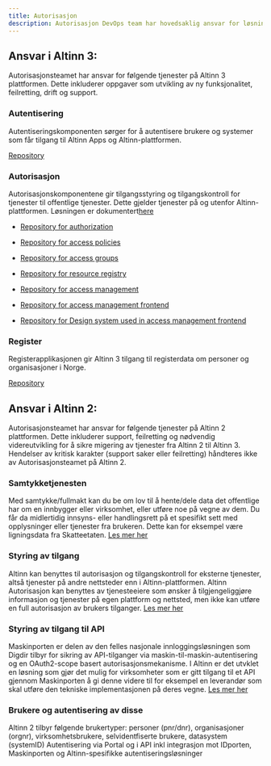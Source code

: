 ```yaml
---
title: Autorisasjon
description: Autorisasjon DevOps team har hovedsaklig ansvar for løsninger som leverer Autentisering og Autorisasjonsfunksjonalitet i Altinn 2 og Altinn 3 løsningen
---
```


## Ansvar i Altinn 3:
Autorisasjonsteamet har ansvar for følgende tjenester på Altinn 3 plattformen.
Dette inkluderer oppgaver som utvikling av ny funksjonalitet, feilretting, drift og support. 

### Autentisering
Autentiseringskomponenten sørger for å autentisere brukere og systemer som får tilgang til Altinn Apps og Altinn-plattformen.

[Repository](https://github.com/Altinn/altinn-authentication)

### Autorisasjon
Autorisasjonskomponentene gir tilgangsstyring og tilgangskontroll for tjenester til offentlige tjenester. Dette gjelder tjenester på og utenfor Altinn-plattformen.
Løsningen er dokumentert[here](https://docs.altinn.studio/authorization/)

- [Repository for authorization](https://github.com/Altinn/altinn-authorization)
- [Repository for access policies](https://github.com/Altinn/altinn-access-policies)
- [Repository for access groups](https://github.com/Altinn/altinn-access-groups)
- [Repository for resource registry](https://github.com/Altinn/altinn-resource-registry)

- [Repository for access management](https://github.com/Altinn/altinn-access-management)
- [Repository for access management frontend](https://github.com/Altinn/altinn-access-management-frontend)
- [Repository for Design system used in access management frontend](https://github.com/Altinn/altinn-design-system)

### Register
Registerapplikasjonen gir Altinn 3 tilgang til registerdata om personer og organisasjoner i Norge.

[Repository](https://github.com/Altinn/altinn-register)

## Ansvar i Altinn 2: 
Autorisasjonsteamet har ansvar for følgende tjenester på Altinn 2 plattformen.
Dette inkluderer support, feilretting og nødvendig videreutvikling for å sikre migering av tjenester fra Altinn 2 til Altinn 3. 
Hendelser av kritisk karakter (support saker eller feilretting) håndteres ikke av Autorisasjonsteamet på Altinn 2. 

### Samtykketjenesten
Med samtykke/fullmakt kan du be om lov til å hente/dele data det offentlige har om en innbygger eller virksomhet, eller utføre noe på vegne av dem. 
Du får da midlertidig innsyns- eller handlingsrett på et spesifikt sett med opplysninger eller tjenester fra brukeren. Dette kan for eksempel være ligningsdata fra Skatteetaten.
[Les mer her](https://altinn.github.io/docs/utviklingsguider/samtykke/)

### Styring av tilgang
Altinn kan benyttes til autorisasjon og tilgangskontroll for eksterne tjenester, altså tjenester på andre nettsteder enn i Altinn-plattformen.
Altinn Autorisasjon kan benyttes av tjenesteeiere som ønsker å tilgjengeliggjøre informasjon og tjenester på egen plattform og nettsted, men ikke kan utføre en full autorisasjon av brukers tilganger.
[Les mer her](https://altinn.github.io/docs/utviklingsguider/styring-av-tilgang/for-tjenesteeier/)

### Styring av tilgang til API
Maskinporten er delen av den felles nasjonale innloggingsløsningen som Digdir tilbyr for sikring av API-tilganger via maskin-til-maskin-autentisering og en OAuth2-scope basert autorisasjonsmekanisme.
I Altinn er det utvklet en løsning som gjør det mulig for virksomheter som er gitt tilgang til et API gjennom Maskinporten å gi denne videre til for eksempel en leverandør som skal utføre den tekniske implementasjonen på deres vegne.
[Les mer her](https://altinn.github.io/docs/utviklingsguider/api-delegering/)

### Brukere og autentisering av disse
Altinn 2 tilbyr følgende brukertyper: personer (pnr/dnr), organisasjoner (orgnr), virksomhetsbrukere, selvidentfiserte brukere, datasystem (systemID)
Autentisering via Portal og i API inkl integrasjon mot IDporten, Maskinporten og Altinn-spesifikke autentiseringsløsninger
